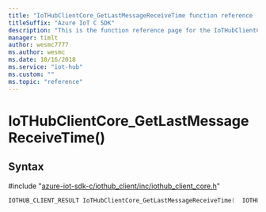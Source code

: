 ```yaml
---                             
title: "IoTHubClientCore_GetLastMessageReceiveTime function reference | Microsoft Docs" 
titleSuffix: "Azure IoT C SDK"            
description: "This is the function reference page for the IoTHubClientCore_GetLastMessageReceiveTime() function in the Azure IoT C SDK. This SDK is used with Azure IoT Hub and Azure IoT Hub Device Provisioning Service"            
manager: timlt                 
author: wesmc7777              
ms.author: wesmc               
ms.date: 10/16/2018                    
ms.service: "iot-hub"             
ms.custom: ""                
ms.topic: "reference"        
---                            
```


# IoTHubClientCore_GetLastMessageReceiveTime()

## Syntax

\#include "[azure-iot-sdk-c/iothub_client/inc/iothub_client_core.h](../iothub-client-core-h.md)"  
```C
IOTHUB_CLIENT_RESULT IoTHubClientCore_GetLastMessageReceiveTime(  IOTHUB_CLIENT_CORE_HANDLE  C2);
```

